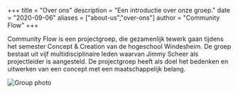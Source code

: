 +++
title = "Over ons"
description = "Een introductie over onze groep."
date = "2020-09-06"
aliases = ["about-us","over-ons"]
author = "Community Flow"
+++

Community Flow is een projectgroep, die gezamenlijk tewerk gaan tijdens het semester Concept & Creation van de hogeschool Windesheim. De groep bestaat uit vijf multidisciplinaire leden waarvan Jimmy Scheer als projectleider is aangesteld. De projectgroep heeft als doel het bedenken en uitwerken van een concept met een maatschappelijk belang.

![Group photo](/images/windesheim.jpg)
